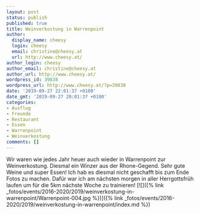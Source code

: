 ```yaml
---
layout: post
status: publish
published: true
title: Weinverkostung in Warrenpoint
author:
  display_name: cheesy
  login: cheesy
  email: christine@cheesy.at
  url: http://www.cheesy.at/
author_login: cheesy
author_email: christine@cheesy.at
author_url: http://www.cheesy.at/
wordpress_id: 39838
wordpress_url: http://www.cheesy.at/?p=39838
date: '2019-09-27 22:01:37 +0100'
date_gmt: '2019-09-27 20:01:37 +0100'
categories:
- Ausflug
- Freunde
- Restaurant
- Essen
- Warrenpoint
- Weinverkostung
comments: []
---
```

Wir waren wie jedes Jahr heuer auch wieder in Warrenpoint zur Weinverkostung. Diesmal ein Winzer aus der Rhone-Gegend. Sehr gute Weine und super Essen! Ich hab es diesmal nicht geschafft bis zum Ende Fotos zu machen.
Dafür war ich am nächsten morgen in aller Herrgottsfrüh laufen um für die 5km nächste Woche zu trainieren!
[![]({% link _fotos/events/2016-2020/2019/weinverkostung-in-warrenpoint/Warrenpoint-004.jpg %})]({% link _fotos/events/2016-2020/2019/weinverkostung-in-warrenpoint/index.md %})
